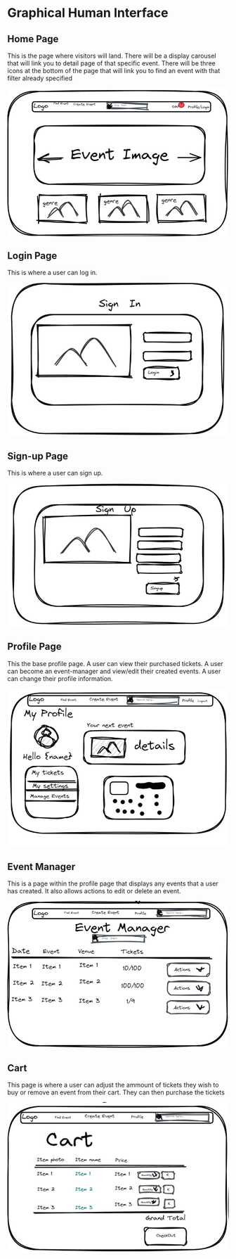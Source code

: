 # Graphical Human Interface

## Home Page

This is the page where visitors will land. There will be a display carousel that will link you to detail page of that specific event. There will be three icons at the bottom of the page that will link you to find an event with that filter already specified

![Home Page](wireframes/home-page.jpg)

## Login Page

This is where a user can log in.

![Sign In](wireframes/sign-in.jpg)

## Sign-up Page

This is where a user can sign up.

![Sign Up](wireframes/sign-up.jpg)

## Profile Page

This the base profile page. A user can view their purchased tickets. A user can become an event-manager and view/edit their created events. A user can change their profile information.

![Profile](wireframes/profile.jpg)

## Event Manager

This is a page within the profile page that displays any events that a user has created. It also allows actions to edit or delete an event.

![Event Manger](wireframes/event-manager.jpg)

## Cart

This page is where a user can adjust the ammount of tickets they wish to buy or remove an event from their cart. They can then purchase the tickets

![Cart](wireframes/cart.jpg)
